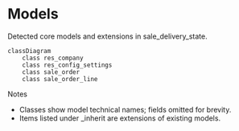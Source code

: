 # Models

Detected core models and extensions in sale_delivery_state.

```mermaid
classDiagram
    class res_company
    class res_config_settings
    class sale_order
    class sale_order_line
```

Notes
- Classes show model technical names; fields omitted for brevity.
- Items listed under _inherit are extensions of existing models.
